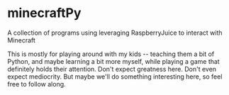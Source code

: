# minecraftPy
A collection of programs using leveraging RaspberryJuice to interact with Minecraft 

This is mostly for playing around with my kids -- teaching them a bit of Python, and maybe
learning a bit more myself, while playing a game that definitely holds their attention.
Don't expect greatness here.  Don't even expect mediocrity.  But maybe we'll do something
interesting here, so feel free to follow along.
